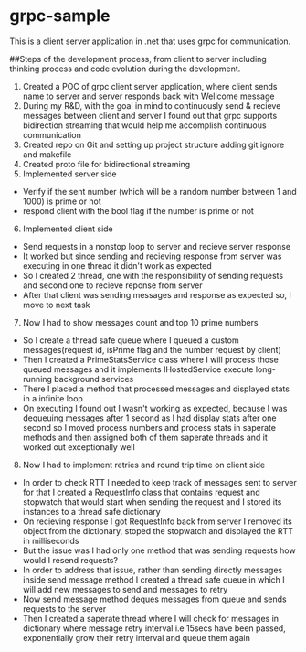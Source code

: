 # grpc-sample
This is a client server application in .net that uses grpc for communication.

##Steps of the development process, from client to server including thinking process and code evolution during the development.
1. Created a POC of grpc client server application, where client sends name to server and server responds back with Wellcome message
2. During my R&D, with the goal in mind to continuously send & recieve messages between client and server I found out that grpc supports bidirection streaming that would help me accomplish continuous communication
3. Created repo on Git and setting up project structure adding git ignore and makefile
4. Created proto file for bidirectional streaming
5. Implemented server side
 - Verify if the sent number (which will be a random number between 1 and 1000) is prime or not
 - respond client with the bool flag if the number is prime or not
6. Implemented client side
 - Send requests in a nonstop loop to server and recieve server response
 - It worked but since sending and recieving response from server was executing in one thread it didn't work as expected
 - So I created 2 thread, one with the responsibility of sending requests and second one to recieve reponse from server
 - After that client was sending messages and response as expected so, I move to next task
7. Now I had to show messages count and top 10 prime numbers
 - So I create a thread safe queue where I queued a custom messages(request id, isPrime flag and the number request by client)
 - Then I created a PrimeStatsService class where I will process those queued messages and it implements IHostedService execute long-running background services
 - There I placed a method that processed messages and displayed stats in a infinite loop
 - On executing I found out I wasn't working as expected, because I was dequeuing messages after 1 second as I had display stats after one second so I moved process numbers and process stats in saperate methods and then assigned both of them saperate threads and it worked out exceptionally well
8. Now I had to implement retries and round trip time on client side
 - In order to check RTT I needed to keep track of messages sent to server for that I created a RequestInfo class that contains request and stopwatch that would start when sending the request and I stored its instances to a thread safe dictionary
 - On recieving response I got RequestInfo back from server I removed its object from the dictionary, stoped the stopwatch and displayed the RTT in milliseconds
 - But the issue was I had only one method that was sending requests how would I resend requests?
 - In order to address that issue, rather than sending directly messages inside send message method I created a thread safe queue in which I will add new messages to send and messages to retry
 - Now send message method deques messages from queue and sends requests to the server
 - Then I created a saperate thread where I will check for messages in dictionary where message retry interval i.e 15secs have been passed, exponentially grow their retry interval and queue them again 
